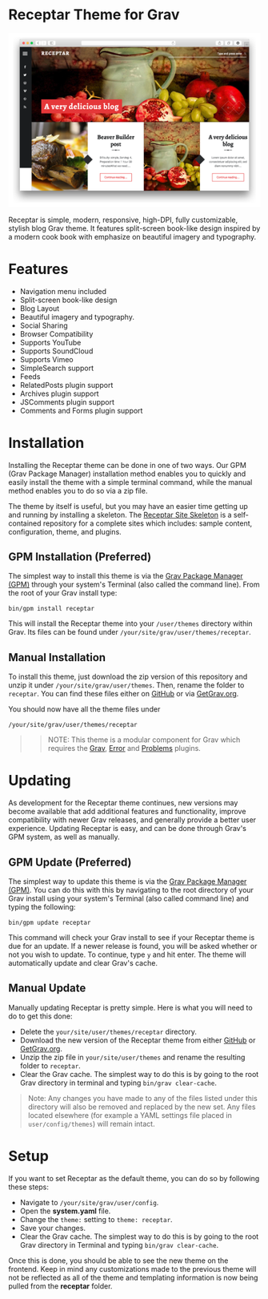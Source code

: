 # Receptar Theme for Grav

![Receptar](assets/readme_1.png)

Receptar is simple, modern, responsive, high-DPI, fully customizable, stylish blog Grav theme.
It features split-screen book-like design inspired by a modern cook book with emphasize on beautiful imagery and typography.

# Features

* Navigation menu included
* Split-screen book-like design
* Blog Layout
* Beautiful imagery and typography.
* Social Sharing
* Browser Compatibility
* Supports YouTube
* Supports SoundCloud
* Supports Vimeo
* SimpleSearch support
* Feeds
* RelatedPosts plugin support
* Archives plugin support
* JSComments plugin support
* Comments and Forms plugin support

# Installation

Installing the Receptar theme can be done in one of two ways. Our GPM (Grav Package Manager) installation method enables you to quickly and easily install the theme with a simple terminal command, while the manual method enables you to do so via a zip file.

The theme by itself is useful, but you may have an easier time getting up and running by installing a skeleton. The [Receptar Site Skeleton](https://github.com/getgrav/grav-skeleton-receptar-blog) is a self-contained repository for a complete sites which includes: sample content, configuration, theme, and plugins.

## GPM Installation (Preferred)

The simplest way to install this theme is via the [Grav Package Manager (GPM)](http://learn.getgrav.org/advanced/grav-gpm) through your system's Terminal (also called the command line).  From the root of your Grav install type:

    bin/gpm install receptar

This will install the Receptar theme into your `/user/themes` directory within Grav. Its files can be found under `/your/site/grav/user/themes/receptar`.

## Manual Installation

To install this theme, just download the zip version of this repository and unzip it under `/your/site/grav/user/themes`. Then, rename the folder to `receptar`. You can find these files either on [GitHub](https://github.com/getgrav/grav-theme-receptar) or via [GetGrav.org](http://getgrav.org/downloads/themes).

You should now have all the theme files under

    /your/site/grav/user/themes/receptar

>> NOTE: This theme is a modular component for Grav which requires the [Grav](http://github.com/getgrav/grav), [Error](https://github.com/getgrav/grav-theme-error) and [Problems](https://github.com/getgrav/grav-plugin-problems) plugins.

# Updating

As development for the Receptar theme continues, new versions may become available that add additional features and functionality, improve compatibility with newer Grav releases, and generally provide a better user experience. Updating Receptar is easy, and can be done through Grav's GPM system, as well as manually.

## GPM Update (Preferred)

The simplest way to update this theme is via the [Grav Package Manager (GPM)](http://learn.getgrav.org/advanced/grav-gpm). You can do this with this by navigating to the root directory of your Grav install using your system's Terminal (also called command line) and typing the following:

    bin/gpm update receptar

This command will check your Grav install to see if your Receptar theme is due for an update. If a newer release is found, you will be asked whether or not you wish to update. To continue, type `y` and hit enter. The theme will automatically update and clear Grav's cache.

## Manual Update

Manually updating Receptar is pretty simple. Here is what you will need to do to get this done:

* Delete the `your/site/user/themes/receptar` directory.
* Download the new version of the Receptar theme from either [GitHub](https://github.com/getgrav/grav-theme-receptar) or [GetGrav.org](http://getgrav.org/downloads/themes).
* Unzip the zip file in `your/site/user/themes` and rename the resulting folder to `receptar`.
* Clear the Grav cache. The simplest way to do this is by going to the root Grav directory in terminal and typing `bin/grav clear-cache`.

> Note: Any changes you have made to any of the files listed under this directory will also be removed and replaced by the new set. Any files located elsewhere (for example a YAML settings file placed in `user/config/themes`) will remain intact.

# Setup

If you want to set Receptar as the default theme, you can do so by following these steps:

* Navigate to `/your/site/grav/user/config`.
* Open the **system.yaml** file.
* Change the `theme:` setting to `theme: receptar`.
* Save your changes.
* Clear the Grav cache. The simplest way to do this is by going to the root Grav directory in Terminal and typing `bin/grav clear-cache`.

Once this is done, you should be able to see the new theme on the frontend. Keep in mind any customizations made to the previous theme will not be reflected as all of the theme and templating information is now being pulled from the **receptar** folder.

